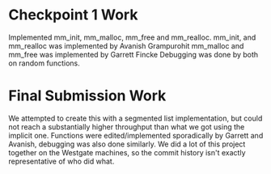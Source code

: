 # Checkpoint 1 Work
Implemented mm_init, mm_malloc, mm_free and mm_realloc.
mm_init, and mm_realloc was implemented by Avanish Grampurohit
mm_malloc and mm_free was implemented by Garrett Fincke
Debugging was done by both on random functions.

# Final Submission Work

We attempted to create this with a segmented list implementation, but could not reach a substantially higher throughput than what we got using the implicit one. Functions were edited/implemented sporadically by Garrett and Avanish, debugging was also done similarly. We did a lot of this project together on the Westgate machines, so the commit history isn't exactly representative of who did what. 
